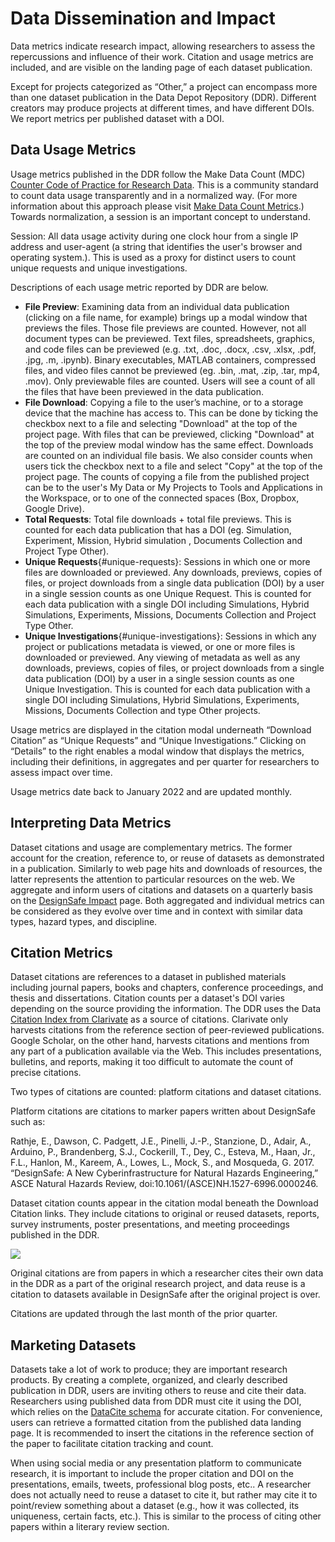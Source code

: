 # Data Dissemination and Impact

Data metrics indicate research impact, allowing researchers to assess the repercussions and influence of their work. Citation and usage metrics are included, and are visible on the landing page of each dataset publication. 

Except for projects categorized as “Other,” a project can encompass more than one dataset publication in the Data Depot Repository (DDR). Different creators may produce projects at different times, and have different DOIs. We report metrics per published dataset with a DOI. 

## Data Usage Metrics

Usage metrics published in the DDR follow the Make Data Count (MDC) [Counter Code of Practice for Research Data](https://www.projectcounter.org/code-practice-research-data/). This is a community standard to count data usage transparently and in a normalized way. (For more information about this approach please visit [Make Data Count Metrics](https://makedatacount.org/learn-about-us/#section-1).) Towards normalization, a session is an important concept to understand.

Session: All data usage activity during one clock hour from a single IP address and user-agent (a string that identifies the user's browser and operating system.). This is used as a proxy for distinct users to count unique requests and unique investigations.

Descriptions of each usage metric reported by DDR are below.

- **File Preview**: Examining data from an individual data publication (clicking on a file name, for example) brings up a modal window that previews the files. Those file previews are counted. However, not all document types can be previewed. Text files, spreadsheets, graphics, and code files can be previewed (e.g. .txt, .doc, .docx, .csv, .xlsx, .pdf, .jpg, .m, .ipynb). Binary executables, MATLAB containers, compressed files, and video files cannot be previewed (eg. .bin, .mat, .zip, .tar, mp4, .mov). Only previewable files are counted. Users will see a count of all the files that have been previewed in the data publication.
- **File Download**: Copying a file to the user’s machine, or to a storage device that the machine has access to. This can be done by ticking the checkbox next to a file and selecting "Download" at the top of the project page. With files that can be previewed, clicking "Download" at the top of the preview modal window has the same effect. Downloads are counted on an individual file basis. We also consider counts when users tick the checkbox next to a file and select "Copy" at the top of the project page. The counts of copying a file from the published project can be to the user's My Data or My Projects to Tools and Applications in the Workspace, or to one of the connected spaces (Box, Dropbox, Google Drive).
- **Total Requests**: Total file downloads + total file previews. This is counted for each data publication that has a DOI (eg. Simulation, Experiment, Mission, Hybrid simulation , Documents Collection and Project Type Other).
- **Unique Requests**{#unique-requests}: Sessions in which one or more files are downloaded or previewed. Any downloads, previews, copies of files, or project downloads from a single data publication (DOI) by a user in a single session counts as one Unique Request. This is counted for each data publication with a single DOI including Simulations, Hybrid Simulations, Experiments, Missions, Documents Collection and Project Type Other. 
- **Unique Investigations**{#unique-investigations}: Sessions in which any project or publications metadata is viewed, or one or more files is downloaded or previewed. Any viewing of metadata as well as any downloads, previews, copies of files, or project downloads from a single data publication (DOI) by a user in a single session counts as one Unique Investigation. This is counted for each data publication with a single DOI including Simulations, Hybrid Simulations, Experiments, Missions, Documents Collection and type Other projects.

Usage metrics are displayed in the citation modal underneath “Download Citation” as “Unique Requests” and “Unique Investigations.” Clicking on “Details” to the right enables a modal window that displays the metrics, including their definitions, in aggregates and per quarter for researchers to assess impact over time. 

Usage metrics date back to January 2022 and are updated monthly.

## Interpreting Data Metrics

Dataset citations and usage are complementary metrics. The former account for the creation, reference to, or reuse of datasets as demonstrated in a publication. Similarly to web page hits and downloads of resources, the latter represents the attention to particular resources on the web. We aggregate and inform users of citations and datasets on a quarterly basis on the [DesignSafe Impact](https://designsafe-ci.org/use-designsafe/impact/) page. Both aggregated and individual metrics can be considered as they evolve over time and in context with similar data types, hazard types, and discipline. 

## Citation Metrics

Dataset citations are references to a dataset in published materials including journal papers, books and chapters, conference proceedings, and thesis and dissertations. Citation counts per a dataset's DOI varies depending on the source providing the information. The DDR uses the Data [Citation Index from Clarivate](https://clarivate.com/academia-government/scientific-and-academic-research/research-discovery-and-referencing/web-of-science/data-citation-index/) as a source of citations. Clarivate only harvests citations from the reference section of peer-reviewed publications. Google Scholar, on the other hand, harvests citations and mentions from any part of a publication available via the Web. This includes presentations, bulletins, and reports, making it too difficult to automate the count of precise citations.

Two types of citations are counted: platform citations and dataset citations. 

Platform citations are citations to marker papers written about DesignSafe such as:

Rathje, E., Dawson, C. Padgett, J.E., Pinelli, J.-P., Stanzione, D., Adair, A., Arduino, P., Brandenberg, S.J., Cockerill, T., Dey, C., Esteva, M., Haan, Jr., F.L., Hanlon, M., Kareem, A., Lowes, L., Mock, S., and Mosqueda, G. 2017. “DesignSafe: A New Cyberinfrastructure for Natural Hazards Engineering,” ASCE Natural Hazards Review, doi:10.1061/(ASCE)NH.1527-6996.0000246.

Dataset citation counts appear in the citation modal beneath the Download Citation links. They include citations to original or reused datasets, reports, survey instruments, poster presentations, and meeting proceedings published in the DDR.

![](https://lh7-rt.googleusercontent.com/docsz/AD_4nXe-nm1trTn5yB0MQRdu5fMDrQuCYlWpYUqu_-zOOH2XNtdBpPTqCLpdsWthkzJxi-DXAzDO89OjrbrrftCmASAQL2lEPuiGQ3KYjQgyOVEirNjZMXvfEcN7rThIWrtfdpBb4ciiOQ?key=5Dna0b-2yhoGiwcpYmzxUA)

Original citations are from papers in which a researcher cites their own data in the DDR as a part of the original research project, and data reuse is a citation to datasets available in DesignSafe after the original project is over. 

Citations are updated through the last month of the prior quarter. 



## Marketing Datasets

Datasets take a lot of work to produce; they are important research products. By creating a complete, organized, and clearly described publication in DDR, users are inviting others to reuse and cite their data. Researchers using published data from DDR must cite it using the DOI, which relies on the [DataCite schema](http://schema.datacite.org/) for accurate citation. For convenience, users can retrieve a formatted citation from the published data landing page. It is recommended to insert the citations in the reference section of the paper to facilitate citation tracking and count.

When using social media or any presentation platform to communicate research, it is important to include the proper citation and DOI on the presentations, emails, tweets, professional blog posts, etc.. A researcher does not actually need to reuse a dataset to cite it, but rather may cite it to point/review something about a dataset (e.g., how it was collected, its uniqueness, certain facts, etc.). This is similar to the process of citing other papers within a literary review section.
